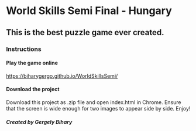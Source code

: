 # World Skills Semi Final - Hungary
## This is the best puzzle game ever created.
### Instructions
#### Play the game online
https://biharygergo.github.io/WorldSkillsSemi/
#### Download the project
Download this project as .zip file and open index.html in Chrome.
Ensure that the screen is wide enough for two images to appear side by side. 
Enjoy!

##### Created by Gergely Bihary
